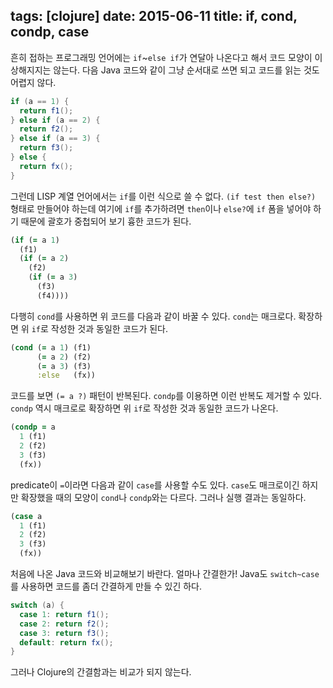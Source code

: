 tags: [clojure]
date: 2015-06-11
title: if, cond, condp, case
---
흔히 접하는 프로그래밍 언어에는 `if`~`else if`가 연달아 나온다고 해서 코드 모양이 이상해지지는 않는다. 다음 Java 코드와 같이 그냥 순서대로 쓰면 되고 코드를 읽는 것도 어렵지 않다.<!--more-->

```java
if (a == 1) {
  return f1();
} else if (a == 2) {
  return f2();
} else if (a == 3) {
  return f3();
} else {
  return fx();
}
```

그런데 LISP 계열 언어에서는 `if`를 이런 식으로 쓸 수 없다. `(if test then else?)` 형태로 만들어야 하는데 여기에 `if`를 추가하려면 `then`이나 `else?`에 `if` 폼을 넣어야 하기 때문에 괄호가 중첩되어 보기 흉한 코드가 된다.

```clojure
(if (= a 1)
  (f1)
  (if (= a 2)
    (f2)
    (if (= a 3)
      (f3)
      (f4))))
```

다행히 `cond`를 사용하면 위 코드를 다음과 같이 바꿀 수 있다. `cond`는 매크로다. 확장하면 위 `if`로 작성한 것과 동일한 코드가 된다.

```clojure
(cond (= a 1) (f1)
      (= a 2) (f2)
      (= a 3) (f3)
      :else   (fx))
```

코드를 보면 `(= a ?)` 패턴이 반복된다. `condp`를 이용하면 이런 반복도 제거할 수 있다. `condp` 역시 매크로로 확장하면 위 `if`로 작성한 것과 동일한 코드가 나온다.

```clojure
(condp = a
  1 (f1)
  2 (f2)
  3 (f3)
  (fx))
```

predicate이 `=`이라면 다음과 같이 `case`를 사용할 수도 있다. `case`도 매크로이긴 하지만 확장했을 때의 모양이 `cond`나 `condp`와는 다르다. 그러나 실행 결과는 동일하다.

```clojure
(case a
  1 (f1)
  2 (f2)
  3 (f3)
  (fx))
```

처음에 나온 Java 코드와 비교해보기 바란다. 얼마나 간결한가! Java도 `switch~case`를 사용하면 코드를 좀더 간결하게 만들 수 있긴 하다.

```java
switch (a) {
  case 1: return f1();
  case 2: return f2();
  case 3: return f3();
  default: return fx();
}
```

그러나 Clojure의 간결함과는 비교가 되지 않는다.
